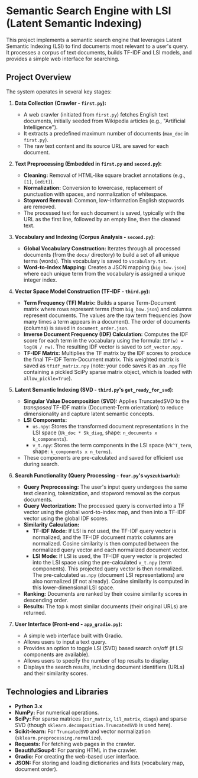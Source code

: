 # Semantic Search Engine with LSI (Latent Semantic Indexing)

This project implements a semantic search engine that leverages Latent Semantic Indexing (LSI) to find documents most relevant to a user's query. It processes a corpus of text documents, builds TF-IDF and LSI models, and provides a simple web interface for searching.

## Project Overview

The system operates in several key stages:

1.  **Data Collection (Crawler - `first.py`):**
    *   A web crawler (initiated from `first.py`) fetches English text documents, initially seeded from Wikipedia articles (e.g., "Artificial Intelligence").
    *   It extracts a predefined maximum number of documents (`max_doc` in `first.py`).
    *   The raw text content and its source URL are saved for each document.

2.  **Text Preprocessing (Embedded in `first.py` and `second.py`):**
    *   **Cleaning:** Removal of HTML-like square bracket annotations (e.g., `[1]`, `[edit]`).
    *   **Normalization:** Conversion to lowercase, replacement of punctuation with spaces, and normalization of whitespace.
    *   **Stopword Removal:** Common, low-information English stopwords are removed.
    *   The processed text for each document is saved, typically with the URL as the first line, followed by an empty line, then the cleaned text.

3.  **Vocabulary and Indexing (Corpus Analysis - `second.py`):**
    *   **Global Vocabulary Construction:** Iterates through all processed documents (from the `docs/` directory) to build a set of all unique terms (words). This vocabulary is saved to `vocabulary.txt`.
    *   **Word-to-Index Mapping:** Creates a JSON mapping (`big_bow.json`) where each unique term from the vocabulary is assigned a unique integer index.

4.  **Vector Space Model Construction (TF-IDF - `third.py`):**
    *   **Term Frequency (TF) Matrix:** Builds a sparse Term-Document matrix where rows represent terms (from `big_bow.json`) and columns represent documents. The values are the raw term frequencies (how many times a term appears in a document). The order of documents (columns) is saved in `document_order.json`.
    *   **Inverse Document Frequency (IDF) Calculation:** Computes the IDF score for each term in the vocabulary using the formula: `IDF(w) = log(N / nw)`. The resulting IDF vector is saved to `idf_vector.npy`.
    *   **TF-IDF Matrix:** Multiplies the TF matrix by the IDF scores to produce the final TF-IDF Term-Document matrix. This weighted matrix is saved as `tfidf_matrix.npy` (note: your code saves it as an `.npy` file containing a pickled SciPy sparse matrix object, which is loaded with `allow_pickle=True`).

5.  **Latent Semantic Indexing (SVD - `third.py`'s `get_ready_for_svd`):**
    *   **Singular Value Decomposition (SVD):** Applies TruncatedSVD to the *transposed* TF-IDF matrix (Document-Term orientation) to reduce dimensionality and capture latent semantic concepts.
    *   **LSI Components:**
        *   `us.npy`: Stores the transformed document representations in the LSI space (`Uk_doc * Sk_diag`, shape: `n_documents x k_components`).
        *   `v_t.npy`: Stores the term components in the LSI space (`Vk^T_term`, shape: `k_components x n_terms`).
    *   These components are pre-calculated and saved for efficient use during search.

6.  **Search Functionality (Query Processing - `four.py`'s `wyszukiwarka`):**
    *   **Query Preprocessing:** The user's input query undergoes the same text cleaning, tokenization, and stopword removal as the corpus documents.
    *   **Query Vectorization:** The processed query is converted into a TF vector using the global word-to-index map, and then into a TF-IDF vector using the global IDF scores.
    *   **Similarity Calculation:**
        *   **TF-IDF Mode:** If LSI is not used, the TF-IDF query vector is normalized, and the TF-IDF document matrix columns are normalized. Cosine similarity is then computed between the normalized query vector and each normalized document vector.
        *   **LSI Mode:** If LSI is used, the TF-IDF query vector is projected into the LSI space using the pre-calculated `v_t.npy` (term components). This projected query vector is then normalized. The pre-calculated `us.npy` (document LSI representations) are also normalized (if not already). Cosine similarity is computed in this lower-dimensional LSI space.
    *   **Ranking:** Documents are ranked by their cosine similarity scores in descending order.
    *   **Results:** The top `k` most similar documents (their original URLs) are returned.

7.  **User Interface (Front-end - `app_gradio.py`):**
    *   A simple web interface built with Gradio.
    *   Allows users to input a text query.
    *   Provides an option to toggle LSI (SVD) based search on/off (if LSI components are available).
    *   Allows users to specify the number of top results to display.
    *   Displays the search results, including document identifiers (URLs) and their similarity scores.


## Technologies and Libraries

*   **Python 3.x**
*   **NumPy:** For numerical operations.
*   **SciPy:** For sparse matrices (`csr_matrix`, `lil_matrix`, `diags`) and sparse SVD (though `sklearn.decomposition.TruncatedSVD` is used here).
*   **Scikit-learn:** For `TruncatedSVD` and vector normalization (`sklearn.preprocessing.normalize`).
*   **Requests:** For fetching web pages in the crawler.
*   **BeautifulSoup4:** For parsing HTML in the crawler.
*   **Gradio:** For creating the web-based user interface.
*   **JSON:** For storing and loading dictionaries and lists (vocabulary map, document order).
